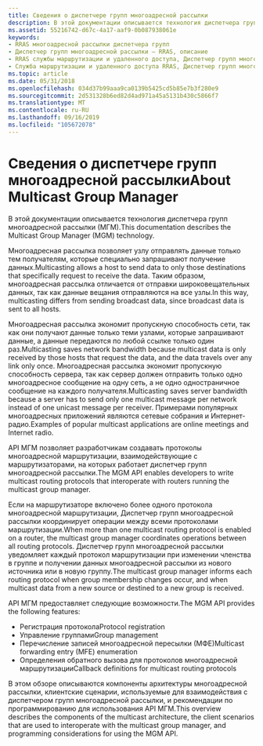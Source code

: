 ```yaml
---
title: Сведения о диспетчере групп многоадресной рассылки
description: В этой документации описывается технология диспетчера групп многоадресной рассылки (МГМ).
ms.assetid: 55216742-d67c-4a17-aaf9-0b087938061e
keywords:
- RRAS многоадресной рассылки диспетчера групп
- Диспетчер групп многоадресной рассылки — RRAS, описание
- RRAS службы маршрутизации и удаленного доступа, Диспетчер групп многоадресной рассылки
- Служба маршрутизации и удаленного доступа RRAS, Диспетчер групп многоадресной рассылки, описание
ms.topic: article
ms.date: 05/31/2018
ms.openlocfilehash: 034d37b99aaa9ca0139b5425cd5b85e7b3f280e9
ms.sourcegitcommit: 2d531328b6ed82d4ad971a45a5131b430c5866f7
ms.translationtype: MT
ms.contentlocale: ru-RU
ms.lasthandoff: 09/16/2019
ms.locfileid: "105672078"
---
```

# <a name="about-multicast-group-manager"></a><span data-ttu-id="e53ae-107">Сведения о диспетчере групп многоадресной рассылки</span><span class="sxs-lookup"><span data-stu-id="e53ae-107">About Multicast Group Manager</span></span>

<span data-ttu-id="e53ae-108">В этой документации описывается технология диспетчера групп многоадресной рассылки (МГМ).</span><span class="sxs-lookup"><span data-stu-id="e53ae-108">This documentation describes the Multicast Group Manager (MGM) technology.</span></span>

<span data-ttu-id="e53ae-109">Многоадресная рассылка позволяет узлу отправлять данные только тем получателям, которые специально запрашивают получение данных.</span><span class="sxs-lookup"><span data-stu-id="e53ae-109">Multicasting allows a host to send data to only those destinations that specifically request to receive the data.</span></span> <span data-ttu-id="e53ae-110">Таким образом, многоадресная рассылка отличается от отправки широковещательных данных, так как данные вещания отправляются на все узлы.</span><span class="sxs-lookup"><span data-stu-id="e53ae-110">In this way, multicasting differs from sending broadcast data, since broadcast data is sent to all hosts.</span></span>

<span data-ttu-id="e53ae-111">Многоадресная рассылка экономит пропускную способность сети, так как они получают данные только теми узлами, которые запрашивают данные, а данные передаются по любой ссылке только один раз.</span><span class="sxs-lookup"><span data-stu-id="e53ae-111">Multicasting saves network bandwidth because multicast data is only received by those hosts that request the data, and the data travels over any link only once.</span></span> <span data-ttu-id="e53ae-112">Многоадресная рассылка экономит пропускную способность сервера, так как сервер должен отправить только одно многоадресное сообщение на одну сеть, а не одно одностраничное сообщение на каждого получателя.</span><span class="sxs-lookup"><span data-stu-id="e53ae-112">Multicasting saves server bandwidth because a server has to send only one multicast message per network instead of one unicast message per receiver.</span></span> <span data-ttu-id="e53ae-113">Примерами популярных многоадресных приложений являются сетевые собрания и Интернет-радио.</span><span class="sxs-lookup"><span data-stu-id="e53ae-113">Examples of popular multicast applications are online meetings and Internet radio.</span></span>

<span data-ttu-id="e53ae-114">API МГМ позволяет разработчикам создавать протоколы многоадресной маршрутизации, взаимодействующие с маршрутизаторами, на которых работает диспетчер групп многоадресной рассылки.</span><span class="sxs-lookup"><span data-stu-id="e53ae-114">The MGM API enables developers to write multicast routing protocols that interoperate with routers running the multicast group manager.</span></span>

<span data-ttu-id="e53ae-115">Если на маршрутизаторе включено более одного протокола многоадресной маршрутизации, Диспетчер групп многоадресной рассылки координирует операции между всеми протоколами маршрутизации.</span><span class="sxs-lookup"><span data-stu-id="e53ae-115">When more than one multicast routing protocol is enabled on a router, the multicast group manager coordinates operations between all routing protocols.</span></span> <span data-ttu-id="e53ae-116">Диспетчер групп многоадресной рассылки уведомляет каждый протокол маршрутизации при изменении членства в группе и получении данных многоадресной рассылки из нового источника или в новую группу.</span><span class="sxs-lookup"><span data-stu-id="e53ae-116">The multicast group manager informs each routing protocol when group membership changes occur, and when multicast data from a new source or destined to a new group is received.</span></span>

<span data-ttu-id="e53ae-117">API МГМ предоставляет следующие возможности.</span><span class="sxs-lookup"><span data-stu-id="e53ae-117">The MGM API provides the following features:</span></span>

-   <span data-ttu-id="e53ae-118">Регистрация протокола</span><span class="sxs-lookup"><span data-stu-id="e53ae-118">Protocol registration</span></span>
-   <span data-ttu-id="e53ae-119">Управление группами</span><span class="sxs-lookup"><span data-stu-id="e53ae-119">Group management</span></span>
-   <span data-ttu-id="e53ae-120">Перечисление записей многоадресной пересылки (МФЕ)</span><span class="sxs-lookup"><span data-stu-id="e53ae-120">Multicast forwarding entry (MFE) enumeration</span></span>
-   <span data-ttu-id="e53ae-121">Определения обратного вызова для протоколов многоадресной маршрутизации</span><span class="sxs-lookup"><span data-stu-id="e53ae-121">Callback definitions for multicast routing protocols</span></span>

<span data-ttu-id="e53ae-122">В этом обзоре описываются компоненты архитектуры многоадресной рассылки, клиентские сценарии, используемые для взаимодействия с диспетчером групп многоадресной рассылки, и рекомендации по программированию для использования API МГМ.</span><span class="sxs-lookup"><span data-stu-id="e53ae-122">This overview describes the components of the multicast architecture, the client scenarios that are used to interoperate with the multicast group manager, and programming considerations for using the MGM API.</span></span>

 

 





